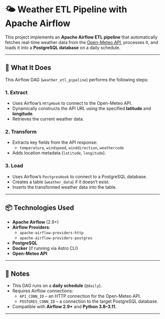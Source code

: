 # 🌤️ Weather ETL Pipeline with Apache Airflow

This project implements an **Apache Airflow ETL pipeline** that automatically fetches real-time weather data from the [Open-Meteo API](https://open-meteo.com/), processes it, and loads it into a **PostgreSQL database** on a daily schedule.

---

## 🔧 What It Does

This Airflow DAG (`weather_etl_pipeline`) performs the following steps:

### 1. Extract
- Uses Airflow’s `HttpHook` to connect to the Open-Meteo API.
- Dynamically constructs the API URL using the specified **latitude** and **longitude**.
- Retrieves the current weather data.

### 2. Transform
- Extracts key fields from the API response:
  - `temperature`, `windspeed`, `winddirection`, `weathercode`
- Adds location metadata (`latitude`, `longitude`).

### 3. Load
- Uses Airflow’s `PostgresHook` to connect to a PostgreSQL database.
- Creates a table (`weather_data`) if it doesn’t exist.
- Inserts the transformed weather data into the table.

---

## 📦 Technologies Used

- **Apache Airflow** (2.9+)
- **Airflow Providers**:
  - `apache-airflow-providers-http`
  - `apache-airflow-providers-postgres`
- **PostgreSQL**
- **Docker** (if running via Astro CLI)
- **Open-Meteo API**

---

## 📌 Notes

- This DAG runs on a **daily schedule** (`@daily`).
- Requires Airflow connections:
  - `API_CONN_ID` – an HTTP connection for the Open-Meteo API.
  - `POSTGRES_CONN_ID` – a connection to the target PostgreSQL database.
- Compatible with **Airflow 2.9+** and **Python 3.8–3.11**.

---
